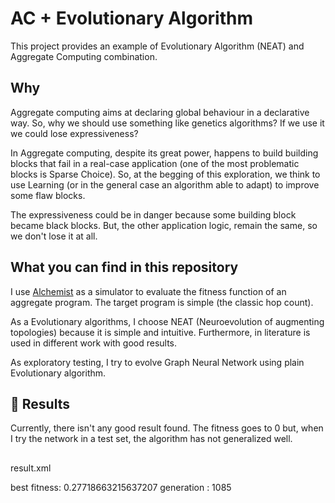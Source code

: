 # AC + Evolutionary Algorithm

This project provides an example of Evolutionary Algorithm (NEAT) and Aggregate Computing combination.

## Why

Aggregate computing aims at declaring global behaviour in a declarative way. So, why we should use something like genetics algorithms? If we use it we could lose expressiveness?

In Aggregate computing, despite its great power, happens to build building blocks that fail
in a real-case application (one of the most problematic blocks is Sparse Choice).
So, at the begging of this exploration, we think to use Learning (or in the general case an algorithm able to adapt) to improve some flaw blocks.

The expressiveness could be in danger because some building block became black blocks. But, the other
application logic, remain the same, so we don't lose it at all.

## What you can find in this repository

I use [Alchemist]() as a simulator to evaluate the fitness function of an aggregate program.
The target program is simple (the classic hop count).

As a Evolutionary algorithms, I choose NEAT (Neuroevolution of augmenting topologies) because it is
simple and intuitive. Furthermore, in literature is used in different work with good results.

As exploratory testing, I try to evolve Graph Neural Network using plain Evolutionary algorithm.
## 🔴 Results

Currently, there isn't any good result found. The fitness goes to 0 but, when I try the network in 
a test set, the algorithm has not generalized well.

##

result.xml

best fitness: 0.27718663215637207
generation : 1085